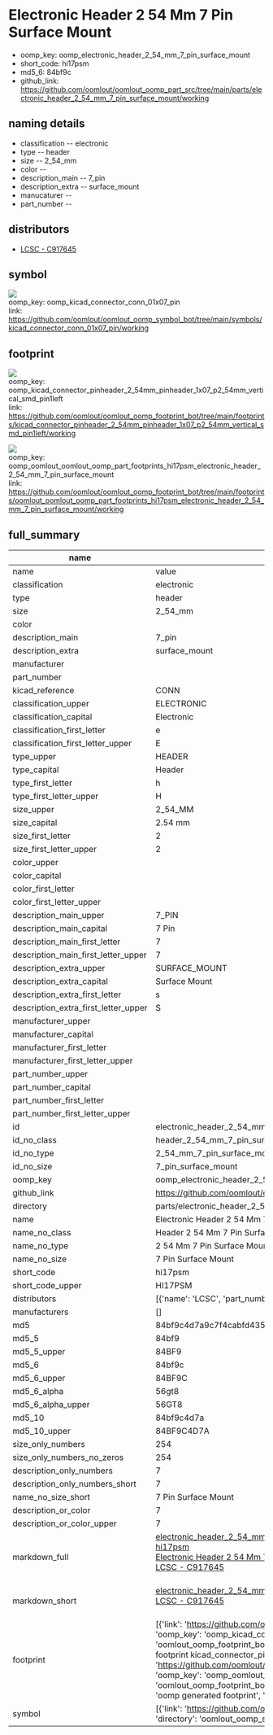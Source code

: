 # Electronic Header 2 54 Mm 7 Pin Surface Mount

  
* oomp_key: oomp_electronic_header_2_54_mm_7_pin_surface_mount 
* short_code: hi17psm
* md5_6: 84bf9c  
* github_link: https://github.com/oomlout/oomlout_oomp_part_src/tree/main/parts/electronic_header_2_54_mm_7_pin_surface_mount/working  
## naming details
* classification -- electronic
* type -- header
* size -- 2_54_mm
* color -- 
* description_main -- 7_pin
* description_extra -- surface_mount
* manucaturer -- 
* part_number -- 

## distributors
* [LCSC - C917645](https://lcsc.com/product-detail/C917645.html)   


## symbol

![](symbol/{index}/working/working_600.png)  
oomp_key: oomp_kicad_connector_conn_01x07_pin  
link: https://github.com/oomlout/oomlout_oomp_symbol_bot/tree/main/symbols/kicad_connector_conn_01x07_pin/working  

## footprint

![](footprint/{index}/working/working_600.png)  
oomp_key: oomp_kicad_connector_pinheader_2_54mm_pinheader_1x07_p2_54mm_vertical_smd_pin1left  
link: https://github.com/oomlout/oomlout_oomp_footprint_bot/tree/main/footprints/kicad_connector_pinheader_2_54mm_pinheader_1x07_p2_54mm_vertical_smd_pin1left/working  

![](footprint/{index}/working/working_600.png)  
oomp_key: oomp_oomlout_oomlout_oomp_part_footprints_hi17psm_electronic_header_2_54_mm_7_pin_surface_mount  
link: https://github.com/oomlout/oomlout_oomp_footprint_bot/tree/main/footprints/oomlout_oomlout_oomp_part_footprints_hi17psm_electronic_header_2_54_mm_7_pin_surface_mount/working  

## full_summary
| name | value | 
| --- | --- | 
| name | value | 
| classification | electronic | 
| type | header | 
| size | 2_54_mm | 
| color |  | 
| description_main | 7_pin | 
| description_extra | surface_mount | 
| manufacturer |  | 
| part_number |  | 
| kicad_reference | CONN | 
| classification_upper | ELECTRONIC | 
| classification_capital | Electronic | 
| classification_first_letter | e | 
| classification_first_letter_upper | E | 
| type_upper | HEADER | 
| type_capital | Header | 
| type_first_letter | h | 
| type_first_letter_upper | H | 
| size_upper | 2_54_MM | 
| size_capital | 2.54 mm | 
| size_first_letter | 2 | 
| size_first_letter_upper | 2 | 
| color_upper |  | 
| color_capital |  | 
| color_first_letter |  | 
| color_first_letter_upper |  | 
| description_main_upper | 7_PIN | 
| description_main_capital | 7 Pin | 
| description_main_first_letter | 7 | 
| description_main_first_letter_upper | 7 | 
| description_extra_upper | SURFACE_MOUNT | 
| description_extra_capital | Surface Mount | 
| description_extra_first_letter | s | 
| description_extra_first_letter_upper | S | 
| manufacturer_upper |  | 
| manufacturer_capital |  | 
| manufacturer_first_letter |  | 
| manufacturer_first_letter_upper |  | 
| part_number_upper |  | 
| part_number_capital |  | 
| part_number_first_letter |  | 
| part_number_first_letter_upper |  | 
| id | electronic_header_2_54_mm_7_pin_surface_mount | 
| id_no_class | header_2_54_mm_7_pin_surface_mount | 
| id_no_type | 2_54_mm_7_pin_surface_mount | 
| id_no_size | 7_pin_surface_mount | 
| oomp_key | oomp_electronic_header_2_54_mm_7_pin_surface_mount | 
| github_link | https://github.com/oomlout/oomlout_oomp_part_src/tree/main/parts/electronic_header_2_54_mm_7_pin_surface_mount/working | 
| directory | parts/electronic_header_2_54_mm_7_pin_surface_mount | 
| name | Electronic Header 2 54 Mm 7 Pin Surface Mount | 
| name_no_class | Header 2 54 Mm 7 Pin Surface Mount | 
| name_no_type | 2 54 Mm 7 Pin Surface Mount | 
| name_no_size | 7 Pin Surface Mount | 
| short_code | hi17psm | 
| short_code_upper | HI17PSM | 
| distributors | [{'name': 'LCSC', 'part_number': 'C917645', 'link': 'https://lcsc.com/product-detail/C917645.html', 'id': 'distributor_lcsc'}] | 
| manufacturers | [] | 
| md5 | 84bf9c4d7a9c7f4cabfd43566f7c6b2d | 
| md5_5 | 84bf9 | 
| md5_5_upper | 84BF9 | 
| md5_6 | 84bf9c | 
| md5_6_upper | 84BF9C | 
| md5_6_alpha | 56gt8 | 
| md5_6_alpha_upper | 56GT8 | 
| md5_10 | 84bf9c4d7a | 
| md5_10_upper | 84BF9C4D7A | 
| size_only_numbers | 254 | 
| size_only_numbers_no_zeros | 254 | 
| description_only_numbers | 7 | 
| description_only_numbers_short | 7 | 
| name_no_size_short | 7 Pin Surface Mount | 
| description_or_color | 7 | 
| description_or_color_upper | 7 | 
| markdown_full | [electronic_header_2_54_mm_7_pin_surface_mount](https://github.com/oomlout/oomlout_oomp_part_src/tree/main/parts/electronic_header_2_54_mm_7_pin_surface_mount/working)<br>[hi17psm](https://github.com/oomlout/oomlout_oomp_part_src/tree/main/parts/electronic_header_2_54_mm_7_pin_surface_mount/working)<br>[Electronic Header 2 54 Mm 7 Pin Surface Mount](https://github.com/oomlout/oomlout_oomp_part_src/tree/main/parts/electronic_header_2_54_mm_7_pin_surface_mount/working)<br>[LCSC - C917645<br>](https://lcsc.com/product-detail/C917645.html)<br> | 
| markdown_short | [electronic_header_2_54_mm_7_pin_surface_mount](https://github.com/oomlout/oomlout_oomp_part_src/tree/main/parts/electronic_header_2_54_mm_7_pin_surface_mount/working)<br>[LCSC - C917645<br>](https://lcsc.com/product-detail/C917645.html)<br> | 
| footprint | [{'link': 'https://github.com/oomlout/oomlout_oomp_footprint_bot/tree/main/foootprntss/kicad_connector_pinheader_2_54mm_pinheader_1x07_p2_54mm_vertical_smd_pin1left', 'oomp_key': 'oomp_kicad_connector_pinheader_2_54mm_pinheader_1x07_p2_54mm_vertical_smd_pin1left', 'directory': 'oomlout_oomp_footprint_bot/footprints/kicad_connector_pinheader_2_54mm_pinheader_1x07_p2_54mm_vertical_smd_pin1left//working/working.kicad_mod', 'note': 'source footprint kicad_connector_pinheader_2_54mm_pinheader_1x07_p2_54mm_vertical_smd_pin1left', 'index': 0}, {'link': 'https://github.com/oomlout/oomlout_oomp_footprint_bot/tree/main/foootprntss/oomlout_oomlout_oomp_part_footprints_hi17psm_electronic_header_2_54_mm_7_pin_surface_mount', 'oomp_key': 'oomp_oomlout_oomlout_oomp_part_footprints_hi17psm_electronic_header_2_54_mm_7_pin_surface_mount', 'directory': 'oomlout_oomp_footprint_bot/footprints/oomlout_oomlout_oomp_part_footprints_hi17psm_electronic_header_2_54_mm_7_pin_surface_mount//working/working.kicad_mod', 'note': 'oomp generated footprint', 'index': 1}] | 
| symbol | [{'link': 'https://github.com/oomlout/oomlout_oomp_symbol_bot/tree/main/symbols/kicad_connector_conn_01x07_pin', 'oomp_key': 'oomp_kicad_connector_conn_01x07_pin', 'directory': 'oomlout_oomp_symbol_bot/symbols/kicad_connector_conn_01x07_pin//working/working.kicad_sym', 'index': 0}] | 

